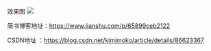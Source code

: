 效果图   ![](https://upload-images.jianshu.io/upload_images/6865670-184cd6870b5f399c.png?imageMogr2/auto-orient/strip%7CimageView2/2/w/745/format/webp)

简书博客地址：https://www.jianshu.com/p/65899ceb2122

CSDN地址 ：https://blog.csdn.net/kimimoko/article/details/86623367
